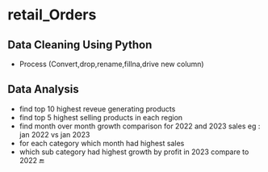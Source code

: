# retail_Orders
## Data Cleaning Using Python
* Process (Convert,drop,rename,fillna,drive new column)
## Data Analysis
* find top 10 highest reveue generating products
* find top 5 highest selling products in each region
* find month over month growth comparison for 2022 and 2023 sales eg : jan 2022 vs jan 2023
* for each category which month had highest sales
* which sub category had highest growth by profit in 2023 compare to 2022 🔚
